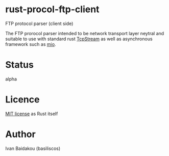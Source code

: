 # rust-procol-ftp-client
FTP protocol parser (client side)

The FTP prorocol parser intended to be network transport layer neytral and suitable to use with standard rust 
[TcpStream](https://doc.rust-lang.org/std/net/struct.TcpStream.html) 
as well as asynchronous framework such as [mio](https://github.com/carllerche/mio).

# Status

alpha

# Licence

[MIT license](https://github.com/rust-lang/rust/blob/master/LICENSE-MIT) as Rust itself

# Author

Ivan Baidakou (basiliscos)
